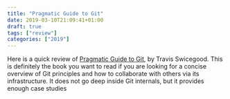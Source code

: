 ```yaml
---
title: "Pragmatic Guide to Git"
date: 2019-03-10T21:09:41+01:00
draft: true
tags: ["review"]
categories: ["2019"]
---
```


Here is a quick review of [Pragmatic Guide to Git](https://pragprog.com/book/pg_git/pragmatic-guide-to-git), by Travis Swicegood. This is definitely the book you want to read if you are looking for a concise overview of Git principles and how to collaborate with others via its infrastructure. It does not go deep inside Git internals, but it provides enough case studies

<!--more-->
